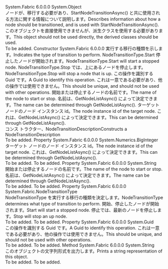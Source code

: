 <Type Name="NodeTransitionDescription" FullName="System.Fabric.Description.NodeTransitionDescription">
  <TypeSignature Language="C#" Value="public abstract class NodeTransitionDescription" />
  <TypeSignature Language="ILAsm" Value=".class public auto ansi abstract beforefieldinit NodeTransitionDescription extends System.Object" />
  <TypeSignature Language="DocId" Value="T:System.Fabric.Description.NodeTransitionDescription" />
  <TypeSignature Language="VB.NET" Value="Public MustInherit Class NodeTransitionDescription" />
  <TypeSignature Language="F#" Value="type NodeTransitionDescription = class" />
  <AssemblyInfo>
    <AssemblyName>System.Fabric</AssemblyName>
    <AssemblyVersion>6.0.0.0</AssemblyVersion>
  </AssemblyInfo>
  <Base>
    <BaseTypeName>System.Object</BaseTypeName>
  </Base>
  <Interfaces />
  <Docs>
    <summary>
            <span data-ttu-id="22017-101">ノードが、移行する必要があり、StartNodeTransitionAsync() と共に使用される方法に関する情報について説明します。</span><span class="sxs-lookup"><span data-stu-id="22017-101">Describes information about how a node should be transitioned, and is used with StartNodeTransitionAsync().</span></span>  
            <span data-ttu-id="22017-102">このオブジェクトを直接使用できませんが、派生クラスを使用する必要があります。</span><span class="sxs-lookup"><span data-stu-id="22017-102">This object should not be used directly, the derived classes should be used.</span></span>
            </summary>
    <remarks>To be added.</remarks>
  </Docs>
  <Members>
    <Member MemberName=".ctor">
      <MemberSignature Language="C#" Value="protected NodeTransitionDescription (System.Fabric.NodeTransitionType nodeTransitionType, Guid operationId, string nodeName, System.Numerics.BigInteger nodeInstanceId);" />
      <MemberSignature Language="ILAsm" Value=".method familyhidebysig specialname rtspecialname instance void .ctor(valuetype System.Fabric.NodeTransitionType nodeTransitionType, valuetype System.Guid operationId, string nodeName, valuetype System.Numerics.BigInteger nodeInstanceId) cil managed" />
      <MemberSignature Language="DocId" Value="M:System.Fabric.Description.NodeTransitionDescription.#ctor(System.Fabric.NodeTransitionType,System.Guid,System.String,System.Numerics.BigInteger)" />
      <MemberSignature Language="F#" Value="new System.Fabric.Description.NodeTransitionDescription : System.Fabric.NodeTransitionType * Guid * string * System.Numerics.BigInteger -&gt; System.Fabric.Description.NodeTransitionDescription" Usage="new System.Fabric.Description.NodeTransitionDescription (nodeTransitionType, operationId, nodeName, nodeInstanceId)" />
      <MemberType>Constructor</MemberType>
      <AssemblyInfo>
        <AssemblyName>System.Fabric</AssemblyName>
        <AssemblyVersion>6.0.0.0</AssemblyVersion>
      </AssemblyInfo>
      <Parameters>
        <Parameter Name="nodeTransitionType" Type="System.Fabric.NodeTransitionType" />
        <Parameter Name="operationId" Type="System.Guid" />
        <Parameter Name="nodeName" Type="System.String" />
        <Parameter Name="nodeInstanceId" Type="System.Numerics.BigInteger" />
      </Parameters>
      <Docs>
        <param name="nodeTransitionType"><span data-ttu-id="22017-103">実行する移行の種類を示します。</span><span class="sxs-lookup"><span data-stu-id="22017-103">Indicates the type of transition to perform.</span></span>  <span data-ttu-id="22017-104">NodeTransitionType.Start 停止したノードが開始されます。</span><span class="sxs-lookup"><span data-stu-id="22017-104">NodeTransitionType.Start will start a stopped node.</span></span>  <span data-ttu-id="22017-105">NodeTransitionType.Stop では、上にあるノードを停止します。</span><span class="sxs-lookup"><span data-stu-id="22017-105">NodeTransitionType.Stop will stop a node that is up.</span></span></param>
        <param name="operationId"><span data-ttu-id="22017-106">この操作を識別する Guid です。</span><span class="sxs-lookup"><span data-stu-id="22017-106">A Guid to identify this operation.</span></span>  <span data-ttu-id="22017-107">これは一意である必要があり、他の操作では使用できません。</span><span class="sxs-lookup"><span data-stu-id="22017-107">This should be unique, and should not be used with other operations.</span></span></param>
        <param name="nodeName"><span data-ttu-id="22017-108">開始または停止するノードの名前です。</span><span class="sxs-lookup"><span data-stu-id="22017-108">The name of the node to start or stop.</span></span>  <span data-ttu-id="22017-109">名前は、GetNodeListAsync() によって決定できます。</span><span class="sxs-lookup"><span data-stu-id="22017-109">The name can be determined through GetNodeListAsync().</span></span></param>
        <param name="nodeInstanceId"><span data-ttu-id="22017-110">ターゲット ノードのノード インスタンス id。</span><span class="sxs-lookup"><span data-stu-id="22017-110">The node instance id of the target node.</span></span>  <span data-ttu-id="22017-111">これは、GetNodeListAsync() によって決定できます。</span><span class="sxs-lookup"><span data-stu-id="22017-111">This can be determined through GetNodeListAsync().</span></span></param>
        <summary>
            <span data-ttu-id="22017-112">コンス トラクター、NodeTransitionDescription</span><span class="sxs-lookup"><span data-stu-id="22017-112">Constructs a NodeTransitionDescription</span></span>
            </summary>
        <remarks>To be added.</remarks>
      </Docs>
    </Member>
    <Member MemberName="NodeInstanceId">
      <MemberSignature Language="C#" Value="public System.Numerics.BigInteger NodeInstanceId { get; }" />
      <MemberSignature Language="ILAsm" Value=".property instance valuetype System.Numerics.BigInteger NodeInstanceId" />
      <MemberSignature Language="DocId" Value="P:System.Fabric.Description.NodeTransitionDescription.NodeInstanceId" />
      <MemberSignature Language="VB.NET" Value="Public ReadOnly Property NodeInstanceId As BigInteger" />
      <MemberSignature Language="F#" Value="member this.NodeInstanceId : System.Numerics.BigInteger" Usage="System.Fabric.Description.NodeTransitionDescription.NodeInstanceId" />
      <MemberType>Property</MemberType>
      <AssemblyInfo>
        <AssemblyName>System.Fabric</AssemblyName>
        <AssemblyVersion>6.0.0.0</AssemblyVersion>
      </AssemblyInfo>
      <ReturnValue>
        <ReturnType>System.Numerics.BigInteger</ReturnType>
      </ReturnValue>
      <Docs>
        <summary>
            <span data-ttu-id="22017-113">ターゲット ノードのノード インスタンス id。</span><span class="sxs-lookup"><span data-stu-id="22017-113">The node instance id of the target node.</span></span>  <span data-ttu-id="22017-114">これは、GetNodeListAsync() によって決定できます。</span><span class="sxs-lookup"><span data-stu-id="22017-114">This can be determined through GetNodeListAsync().</span></span>
            </summary>
        <value>To be added.</value>
        <remarks>To be added.</remarks>
      </Docs>
    </Member>
    <Member MemberName="NodeName">
      <MemberSignature Language="C#" Value="public string NodeName { get; }" />
      <MemberSignature Language="ILAsm" Value=".property instance string NodeName" />
      <MemberSignature Language="DocId" Value="P:System.Fabric.Description.NodeTransitionDescription.NodeName" />
      <MemberSignature Language="VB.NET" Value="Public ReadOnly Property NodeName As String" />
      <MemberSignature Language="F#" Value="member this.NodeName : string" Usage="System.Fabric.Description.NodeTransitionDescription.NodeName" />
      <MemberType>Property</MemberType>
      <AssemblyInfo>
        <AssemblyName>System.Fabric</AssemblyName>
        <AssemblyVersion>6.0.0.0</AssemblyVersion>
      </AssemblyInfo>
      <ReturnValue>
        <ReturnType>System.String</ReturnType>
      </ReturnValue>
      <Docs>
        <summary>
            <span data-ttu-id="22017-115">開始または停止するノードの名前です。</span><span class="sxs-lookup"><span data-stu-id="22017-115">The name of the node to start or stop.</span></span>  <span data-ttu-id="22017-116">名前は、GetNodeListAsync() によって決定できます。</span><span class="sxs-lookup"><span data-stu-id="22017-116">The name can be determined through GetNodeListAsync().</span></span>
            </summary>
        <value>To be added.</value>
        <remarks>To be added.</remarks>
      </Docs>
    </Member>
    <Member MemberName="NodeTransitionType">
      <MemberSignature Language="C#" Value="public System.Fabric.NodeTransitionType NodeTransitionType { get; }" />
      <MemberSignature Language="ILAsm" Value=".property instance valuetype System.Fabric.NodeTransitionType NodeTransitionType" />
      <MemberSignature Language="DocId" Value="P:System.Fabric.Description.NodeTransitionDescription.NodeTransitionType" />
      <MemberSignature Language="VB.NET" Value="Public ReadOnly Property NodeTransitionType As NodeTransitionType" />
      <MemberSignature Language="F#" Value="member this.NodeTransitionType : System.Fabric.NodeTransitionType" Usage="System.Fabric.Description.NodeTransitionDescription.NodeTransitionType" />
      <MemberType>Property</MemberType>
      <AssemblyInfo>
        <AssemblyName>System.Fabric</AssemblyName>
        <AssemblyVersion>6.0.0.0</AssemblyVersion>
      </AssemblyInfo>
      <ReturnValue>
        <ReturnType>System.Fabric.NodeTransitionType</ReturnType>
      </ReturnValue>
      <Docs>
        <summary>
            <span data-ttu-id="22017-117">NodeTransitionType を実行する移行の種類を決定します。</span><span class="sxs-lookup"><span data-stu-id="22017-117">NodeTransitionType determines what type of transition to perform.</span></span>  <span data-ttu-id="22017-118">開始、停止したノードが開始されます。</span><span class="sxs-lookup"><span data-stu-id="22017-118">Start will start a stopped node.</span></span>  <span data-ttu-id="22017-119">停止では、最新のノードを停止します。</span><span class="sxs-lookup"><span data-stu-id="22017-119">Stop will stop an up node.</span></span>
            </summary>
        <value>To be added.</value>
        <remarks>To be added.</remarks>
      </Docs>
    </Member>
    <Member MemberName="OperationId">
      <MemberSignature Language="C#" Value="public Guid OperationId { get; }" />
      <MemberSignature Language="ILAsm" Value=".property instance valuetype System.Guid OperationId" />
      <MemberSignature Language="DocId" Value="P:System.Fabric.Description.NodeTransitionDescription.OperationId" />
      <MemberSignature Language="VB.NET" Value="Public ReadOnly Property OperationId As Guid" />
      <MemberSignature Language="F#" Value="member this.OperationId : Guid" Usage="System.Fabric.Description.NodeTransitionDescription.OperationId" />
      <MemberType>Property</MemberType>
      <AssemblyInfo>
        <AssemblyName>System.Fabric</AssemblyName>
        <AssemblyVersion>6.0.0.0</AssemblyVersion>
      </AssemblyInfo>
      <ReturnValue>
        <ReturnType>System.Guid</ReturnType>
      </ReturnValue>
      <Docs>
        <summary>
            <span data-ttu-id="22017-120">この操作を識別する Guid です。</span><span class="sxs-lookup"><span data-stu-id="22017-120">A Guid to identify this operation.</span></span>  <span data-ttu-id="22017-121">これは一意である必要があり、他の操作では使用できません。</span><span class="sxs-lookup"><span data-stu-id="22017-121">This should be unique, and should not be used with other operations.</span></span>
            </summary>
        <value>To be added.</value>
        <remarks>To be added.</remarks>
      </Docs>
    </Member>
    <Member MemberName="ToString">
      <MemberSignature Language="C#" Value="public override string ToString ();" />
      <MemberSignature Language="ILAsm" Value=".method public hidebysig virtual instance string ToString() cil managed" />
      <MemberSignature Language="DocId" Value="M:System.Fabric.Description.NodeTransitionDescription.ToString" />
      <MemberSignature Language="VB.NET" Value="Public Overrides Function ToString () As String" />
      <MemberSignature Language="F#" Value="override this.ToString : unit -&gt; string" Usage="nodeTransitionDescription.ToString " />
      <MemberType>Method</MemberType>
      <AssemblyInfo>
        <AssemblyName>System.Fabric</AssemblyName>
        <AssemblyVersion>6.0.0.0</AssemblyVersion>
      </AssemblyInfo>
      <ReturnValue>
        <ReturnType>System.String</ReturnType>
      </ReturnValue>
      <Parameters />
      <Docs>
        <summary>
            <span data-ttu-id="22017-122">このオブジェクトの文字列形式を出力します。</span><span class="sxs-lookup"><span data-stu-id="22017-122">Prints a string representation of this object.</span></span>
            </summary>
        <returns>To be added.</returns>
        <remarks>To be added.</remarks>
      </Docs>
    </Member>
  </Members>
</Type>